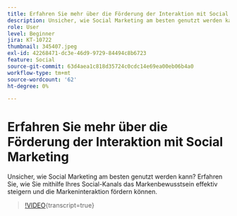 ```yaml
---
title: Erfahren Sie mehr über die Förderung der Interaktion mit Social Marketing
description: Unsicher, wie Social Marketing am besten genutzt werden kann? Erfahren Sie, wie Sie mithilfe Ihres Social-Kanals das Markenbewusstsein effektiv steigern und die Markeninteraktion fördern können.
role: User
level: Beginner
jira: KT-10722
thumbnail: 345407.jpeg
exl-id: 42268471-dc3e-46d9-9729-84494c8b6723
feature: Social
source-git-commit: 63d4aea1c818d35724c0cdc14e69ea00eb06b4a0
workflow-type: tm+mt
source-wordcount: '62'
ht-degree: 0%

---
```


# Erfahren Sie mehr über die Förderung der Interaktion mit Social Marketing

Unsicher, wie Social Marketing am besten genutzt werden kann? Erfahren Sie, wie Sie mithilfe Ihres Social-Kanals das Markenbewusstsein effektiv steigern und die Markeninteraktion fördern können.

>[!VIDEO](https://video.tv.adobe.com/v/345407/?quality=12&learn=on){transcript=true}
